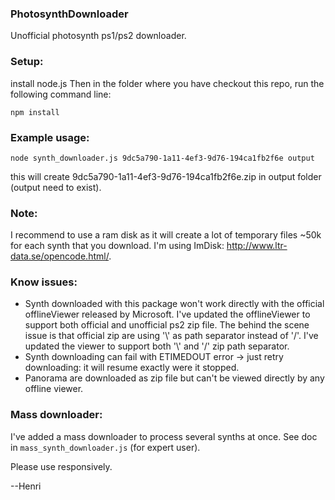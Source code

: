 ### PhotosynthDownloader
Unofficial photosynth ps1/ps2 downloader.

### Setup:
install node.js
Then in the folder where you have checkout this repo, run the following command line:
```
npm install
```

### Example usage:
```
node synth_downloader.js 9dc5a790-1a11-4ef3-9d76-194ca1fb2f6e output
```
this will create 9dc5a790-1a11-4ef3-9d76-194ca1fb2f6e.zip in output folder (output need to exist).

### Note:
I recommend to use a ram disk as it will create a lot of temporary files ~50k for each synth that you download.
I'm using ImDisk: http://www.ltr-data.se/opencode.html/.

### Know issues:
- Synth downloaded with this package won't work directly with the official offlineViewer released by Microsoft.
  I've updated the offlineViewer to support both official and unofficial ps2 zip file.
  The behind the scene issue is that official zip are using '\\' as path separator instead of '/'.
  I've updated the viewer to support both '\\' and '/' zip path separator.
- Synth downloading can fail with ETIMEDOUT error -> just retry downloading: it will resume exactly were it stopped.
- Panorama are downloaded as zip file but can't be viewed directly by any offline viewer.

### Mass downloader:
I've added a mass downloader to process several synths at once.
See doc in `mass_synth_downloader.js` (for expert user).

Please use responsively.

--Henri
